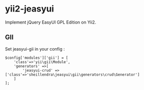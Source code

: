 yii2-jeasyui
===============

Implement jQuery EasyUI GPL Edition on Yii2.

GII 
---

Set jeasyui-gii in your config :
```
$config['modules']['gii'] = [
    'class'=>'yii\gii\Module',
    'generators' =>[
        'jeasyui-crud' => ['class'=>'sheillendra\jeasyui\gii\generators\crud\Generator']
    ]
];
```